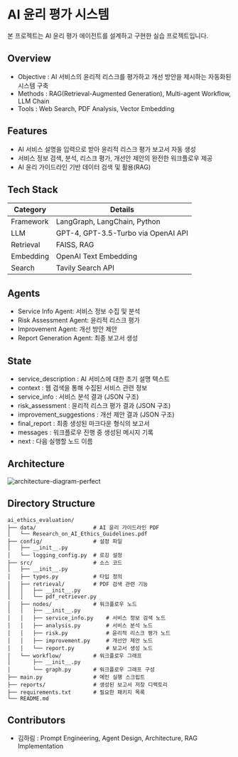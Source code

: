 # AI 윤리 평가 시스템
본 프로젝트는 AI 윤리 평가 에이전트를 설계하고 구현한 실습 프로젝트입니다.

## Overview
- Objective : AI 서비스의 윤리적 리스크를 평가하고 개선 방안을 제시하는 자동화된 시스템 구축
- Methods : RAG(Retrieval-Augmented Generation), Multi-agent Workflow, LLM Chain
- Tools : Web Search, PDF Analysis, Vector Embedding

## Features
- AI 서비스 설명을 입력으로 받아 윤리적 리스크 평가 보고서 자동 생성
- 서비스 정보 검색, 분석, 리스크 평가, 개선안 제안의 완전한 워크플로우 제공
- AI 윤리 가이드라인 기반 데이터 검색 및 활용(RAG)

## Tech Stack 
| Category   | Details                      |
|------------|------------------------------|
| Framework  | LangGraph, LangChain, Python |
| LLM        | GPT-4, GPT-3.5-Turbo via OpenAI API |
| Retrieval  | FAISS, RAG                  |
| Embedding  | OpenAI Text Embedding       |
| Search     | Tavily Search API           |

## Agents
- Service Info Agent: 서비스 정보 수집 및 분석
- Risk Assessment Agent: 윤리적 리스크 평가
- Improvement Agent: 개선 방안 제안
- Report Generation Agent: 최종 보고서 생성

## State 
- service_description : AI 서비스에 대한 초기 설명 텍스트
- context : 웹 검색을 통해 수집된 서비스 관련 정보
- service_info : 서비스 분석 결과 (JSON 구조)
- risk_assessment : 윤리적 리스크 평가 결과 (JSON 구조)
- improvement_suggestions : 개선 제안 결과 (JSON 구조)
- final_report : 최종 생성된 마크다운 형식의 보고서
- messages : 워크플로우 진행 중 생성된 메시지 기록
- next : 다음 실행할 노드 이름

## Architecture
![architecture-diagram-perfect](https://github.com/user-attachments/assets/87a8dbf0-3e63-44df-bf83-3bfbf4dee7a4)

## Directory Structure
```
ai_ethics_evaluation/
├── data/                  # AI 윤리 가이드라인 PDF
│   └── Research_on_AI_Ethics_Guidelines.pdf
├── config/                # 설정 파일
│   ├── __init__.py
│   └── logging_config.py  # 로깅 설정
├── src/                   # 소스 코드
│   ├── __init__.py
│   ├── types.py           # 타입 정의
│   ├── retrieval/         # PDF 검색 관련 기능
│   │   ├── __init__.py
│   │   └── pdf_retriever.py
│   ├── nodes/             # 워크플로우 노드
│   │   ├── __init__.py
│   │   ├── service_info.py    # 서비스 정보 검색 노드
│   │   ├── analysis.py        # 서비스 분석 노드
│   │   ├── risk.py            # 윤리적 리스크 평가 노드
│   │   ├── improvement.py     # 개선안 제안 노드
│   │   └── report.py          # 보고서 생성 노드
│   └── workflow/          # 워크플로우 그래프
│       ├── __init__.py
│       └── graph.py       # 워크플로우 그래프 구성
├── main.py                # 메인 실행 스크립트
├── reports/               # 생성된 보고서 저장 디렉토리
├── requirements.txt       # 필요한 패키지 목록
└── README.md
```

## Contributors 
- 김하림 : Prompt Engineering, Agent Design, Architecture, RAG Implementation
